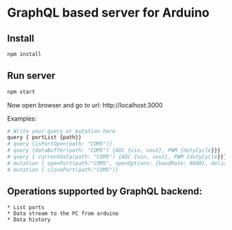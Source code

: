 # GraphQL based server for Arduino

## Install

``` bash
npm install
```

## Run server

``` bash
npm start
```

Now open browser and go to url: http://localhost:3000

Examples:

``` bash
# Write your query or mutation here
query { portList {path}}
# query {isPortOpen(path: "COM5")}
# query {dataBuffer(path: "COM5") {ADC {vin, vout}, PWM {dutyCycle}}}
# query { currentData(path: "COM5") {ADC {vin, vout}, PWM {dutyCycle}}}
# mutation { openPort(path:"COM5", openOptions: {baudRate: 9600}, delimiter: "\r\n")}
# mutation { closePort(path:"COM5")}
```

## Operations supported by GraphQL backend:

	* List ports
	* Data stream to the PC from arduino
	* Data history
